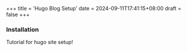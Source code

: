 +++
title = 'Hugo Blog Setup'
date = 2024-09-11T17:41:15+08:00
draft = false
+++

### Installation

Tutorial for hugo site setup!